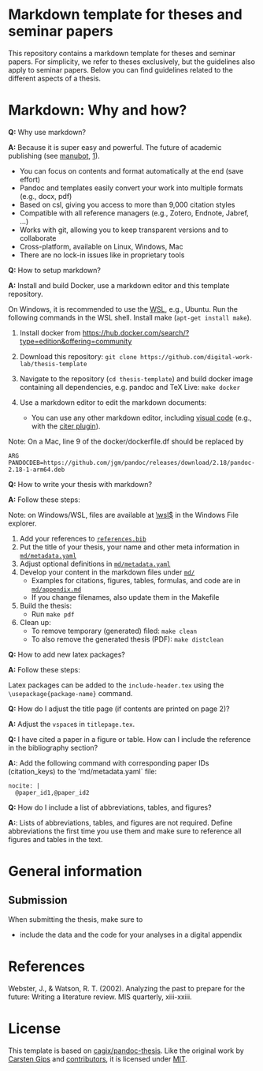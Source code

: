 # Markdown template for theses and seminar papers

This repository contains a markdown template for theses and seminar papers. For simplicity, we refer to theses exclusively, but the guidelines also apply to seminar papers. Below you can find guidelines related to the different aspects of a thesis.

# Markdown: Why and how?

**Q:** Why use markdown?

**A:** Because it is super easy and powerful. The future of academic publishing (see [manubot](https://manubot.org/), [1](https://journals.plos.org/ploscompbiol/article?id=10.1371/journal.pcbi.1007128)).

- You can focus on contents and format automatically at the end (save effort)
- Pandoc and templates easily convert your work into multiple formats (e.g., docx, pdf)
- Based on csl, giving you access to more than 9,000 citation styles
- Compatible with all reference managers (e.g., Zotero, Endnote, Jabref, ...)
- Works with git, allowing you to keep transparent versions and to collaborate
- Cross-platform, available on Linux, Windows, Mac
- There are no lock-in issues like in proprietary tools

**Q:** How to setup markdown?

**A:** Install and build Docker, use a markdown editor and this template repository.

On Windows, it is recommended to use the [WSL](https://learn.microsoft.com/de-de/training/modules/get-started-with-windows-subsystem-for-linux/2-enable-and-install), e.g., Ubuntu. Run the following commands in the WSL shell. Install make (`apt-get install make`).

1.  Install docker from <https://hub.docker.com/search/?type=edition&offering=community>
2.  Download this repository: `git clone https://github.com/digital-work-lab/thesis-template`
3.  Navigate to the repository (`cd thesis-template`) and build docker image containing all dependencies, e.g. pandoc and TeX Live: `make docker`
4.  Use a markdown editor to edit the markdown documents:

    - You can use any other markdown editor, including [visual code](https://code.visualstudio.com/) (e.g., with the [citer plugin](https://marketplace.visualstudio.com/items?itemName=notZaki.pandocciter)).

Note: On a Mac, line 9 of the docker/dockerfile.df should be replaced by

```
ARG PANDOCDEB=https://github.com/jgm/pandoc/releases/download/2.18/pandoc-2.18-1-arm64.deb
```

**Q:** How to write your thesis with markdown?

**A:** Follow these steps:

Note: on Windows/WSL, files are available at [\\wsl$](https://learn.microsoft.com/en-us/windows/wsl/filesystems) in the Windows File explorer.

1.  Add your references to [`references.bib`](references.bib)
2.  Put the title of your thesis, your name and other meta information in [`md/metadata.yaml`](md/metadata.yaml)
3.  Adjust optional definitions in [`md/metadata.yaml`](md/metadata.yaml)
4.  Develop your content in the markdown files under [`md/`](md)
    *   Examples for citations, figures, tables, formulas, and code are in [`md/appendix.md`](md/appendix.md)
    *   If you change filenames, also update them in the Makefile
5.  Build the thesis:
    *   Run `make pdf`
6.  Clean up:
    *   To remove temporary (generated) filed: `make clean`
    *   To also remove the generated thesis (PDF): `make distclean`

**Q:** How to add new latex packages?

**A:** Follow these steps:

Latex packages can be added to the `include-header.tex` using the `\usepackage{package-name}` command.

**Q:** How do I adjust the title page (if contents are printed on page 2)?

**A:** Adjust the `vspace`s in `titlepage.tex`.

**Q:** I have cited a paper in a figure or table. How can I include the reference in the bibliography section?

**A:**: Add the following command with corresponding paper IDs (citation_keys) to the 'md/metadata.yaml` file:

```
nocite: |
  @paper_id1,@paper_id2
```

**Q:** How do I include a list of abbreviations, tables, and figures?

**A:**: Lists of abbreviations, tables, and figures are not required. Define abbreviations the first time you use them and make sure to reference all figures and tables in the text.

# General information

## Submission

When submitting the thesis, make sure to
- include the data and the code for your analyses in a digital appendix

# References

Webster, J., & Watson, R. T. (2002). Analyzing the past to prepare for the future: Writing a literature review. MIS quarterly, xiii-xxiii.


# License

This template is based on [cagix/pandoc-thesis](https://github.com/cagix/pandoc-thesis). Like the original work by [Carsten Gips](https://github.com/cagix) and [contributors](https://github.com/cagix/pandoc-thesis/graphs/contributors), it is licensed under [MIT](https://opensource.org/licenses/MIT).

